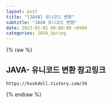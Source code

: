 ```yaml
---  
layout: post  
title: "[JAVA] 유니코드 변환"  
subtitle: "JAVA 유니코드 변환"  
date: 2023-01-01 00:00:00 +0900  
categories: JAVA_Spring  
---  
```

{% raw %}  
## JAVA- 유니코드 변환 참고링크  
	https://huskdoll.tistory.com/39  
  
{% endraw %}